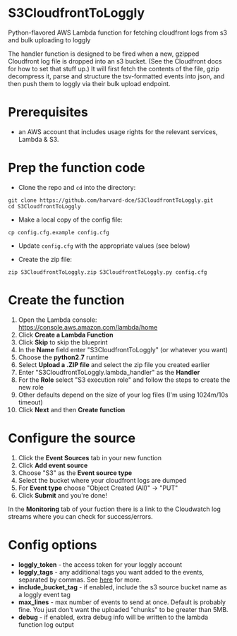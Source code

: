# S3CloudfrontToLoggly

Python-flavored AWS Lambda function for fetching cloudfront logs from s3 and bulk uploading to loggly

The handler function is designed to be fired when a new, gzipped Cloudfront log file is dropped into an s3 bucket. (See the Cloudfront docs for how to set that stuff up.) It will first fetch the contents of the file, gzip decompress it, parse and structure the tsv-formatted events into json, and then push them to loggly via their bulk upload endpoint.

# Prerequisites

* an AWS account that includes usage rights for the relevant services, Lambda & S3.

# Prep the function code

* Clone the repo and `cd` into the directory:

```
git clone https://github.com/harvard-dce/S3CloudfrontToLoggly.git
cd S3CloudfrontToLoggly
```

* Make a local copy of the config file:

```
cp config.cfg.example config.cfg
```

* Update `config.cfg` with the appropriate values (see below)

* Create the zip file:

```
zip S3CloudfrontToLoggly.zip S3CloudfrontToLoggly.py config.cfg
```

# Create the function

1. Open the Lambda console: https://console.aws.amazon.com/lambda/home
1. Click **Create a Lambda Function**
1. Click **Skip** to skip the blueprint
1. In the **Name** field enter "S3CloudfrontToLoggly" (or whatever you want)
1. Choose the **python2.7** runtime
1. Select **Upload a .ZIP file** and select the zip file you created earlier
1. Enter "S3CloudfrontToLoggly.lambda_handler" as the **Handler**
1. For the **Role** select "S3 execution role" and follow the steps to create the new role
1. Other defaults depend on the size of your log files (I'm using 1024m/10s timeout)
1. Click **Next** and then **Create function**

# Configure the source

1. Click the **Event Sources** tab in your new function
1. Click **Add event source**
1. Choose "S3" as the **Event source type**
1. Select the bucket where your cloudfront logs are dumped
1. For **Event type** choose "Object Created (All)" -> "PUT"
1. Click **Submit** and you're done!

In the **Monitoring** tab of your fuction there is a link to the Cloudwatch log streams where you can check for success/errors.


# Config options

* **loggly_token** - the access token for your loggly account
* **loggly_tags** - any additional tags you want added to the events, separated by commas. See [here](https://www.loggly.com/docs/tags/) for more.
* **include_bucket_tag** - if enabled, include the s3 source bucket name as a loggly event tag
* **max_lines** - max number of events to send at once. Default is probably fine. You just don't want the uploaded "chunks" to be greater than 5MB.
* **debug** - if enabled, extra debug info will be written to the lambda function log output

